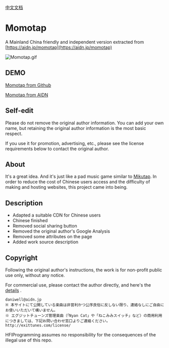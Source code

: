 [中文文档](/README_CN.md)

# Momotap

A Mainland China friendly and independent version extracted from [https://aidn.jp/momotap](https://aidn.jp/momotap)

![Momotap.gif](https://i.loli.net/2020/02/22/ZeDnOLVAm7pMJET.gif)

## DEMO

[Momotap from Github](https://cworld1.github.io/momotap/)

[Momotap from AIDN](https://aidn.jp/momotap/)

## Self-edit

Please do not remove the original author information. You can add your own name, but retaining the original author information is the most basic respect.

If you use it for promotion, advertising, etc., please see the license requirements below to contact the original author.

## About

It's a great idea. And it's just like a pad music game similar to [Mikutap](https://aidn.jp/mikutap). In order to reduce the cost of Chinese users access and the difficulty of making and hosting websites, this project came into being.

## Description

- Adapted a suitable CDN for Chinese users
- Chinese finished
- Removed social sharing button
- Removed the original author's Google Analysis
- Removed some attributes on the page
- Added work source description

## Copyright

Following the original author's instructions, the work is for non-profit public use only, without any notice.

For commercial use, please contact the author directly, and here's the [details](https://aidn.jp/about/) .

```copyright
daniwell@aidn.jp
※ 本サイトにて公開している楽曲は非営利かつ公序良俗に反しない限り、連絡なしにご自由にお使いいただいて構いません。
※ エグジットチューンズ管理楽曲（「Nyan Cat」や「ねこみみスイッチ」など）の商用利用につきましては、下記お問い合わせ窓口よりご連絡ください。
http://exittunes.com/license/
```

HFIProgramming assumes no responsibility for the consequences of the illegal use of this repo.
